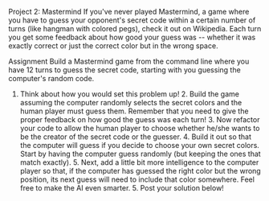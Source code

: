 Project 2: Mastermind
If you've never played Mastermind, a game where you have to guess your opponent's secret code within a certain number of turns (like hangman with colored pegs), check it out on Wikipedia. Each turn you get some feedback about how good your guess was -- whether it was exactly correct or just the correct color but in the wrong space.

Assignment
Build a Mastermind game from the command line where you have 12 turns to guess the secret code, starting with you guessing the computer's random code.

1. Think about how you would set this problem up! 2. Build the game assuming the computer randomly selects the secret colors and the human player must guess them. Remember that you need to give the proper feedback on how good the guess was each turn! 3. Now refactor your code to allow the human player to choose whether he/she wants to be the creator of the secret code or the guesser. 4. Build it out so that the computer will guess if you decide to choose your own secret colors. Start by having the computer guess randomly (but keeping the ones that match exactly). 5. Next, add a little bit more intelligence to the computer player so that, if the computer has guessed the right color but the wrong position, its next guess will need to include that color somewhere. Feel free to make the AI even smarter. 5. Post your solution below!
